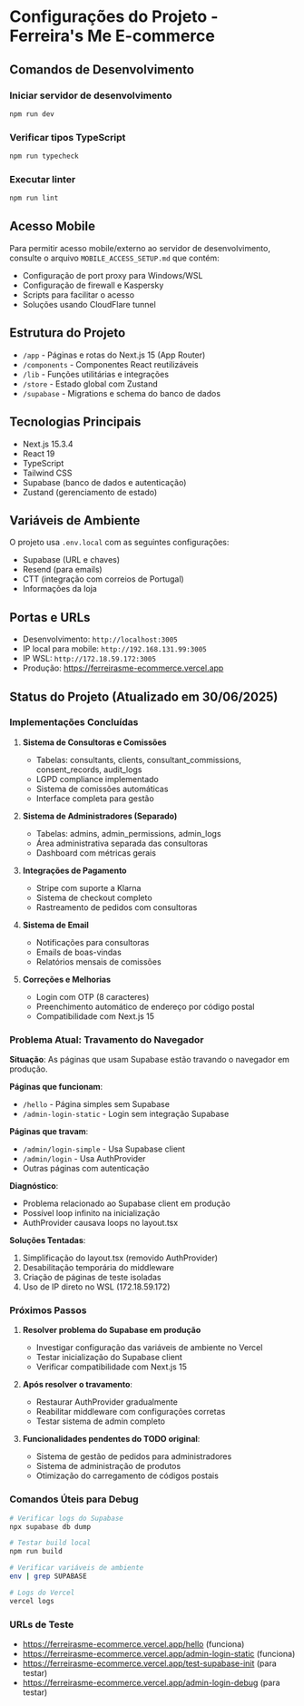 # Configurações do Projeto - Ferreira's Me E-commerce

## Comandos de Desenvolvimento

### Iniciar servidor de desenvolvimento
```bash
npm run dev
```

### Verificar tipos TypeScript
```bash
npm run typecheck
```

### Executar linter
```bash
npm run lint
```

## Acesso Mobile

Para permitir acesso mobile/externo ao servidor de desenvolvimento, consulte o arquivo `MOBILE_ACCESS_SETUP.md` que contém:
- Configuração de port proxy para Windows/WSL
- Configuração de firewall e Kaspersky
- Scripts para facilitar o acesso
- Soluções usando CloudFlare tunnel

## Estrutura do Projeto

- `/app` - Páginas e rotas do Next.js 15 (App Router)
- `/components` - Componentes React reutilizáveis
- `/lib` - Funções utilitárias e integrações
- `/store` - Estado global com Zustand
- `/supabase` - Migrations e schema do banco de dados

## Tecnologias Principais

- Next.js 15.3.4
- React 19
- TypeScript
- Tailwind CSS
- Supabase (banco de dados e autenticação)
- Zustand (gerenciamento de estado)

## Variáveis de Ambiente

O projeto usa `.env.local` com as seguintes configurações:
- Supabase (URL e chaves)
- Resend (para emails)
- CTT (integração com correios de Portugal)
- Informações da loja

## Portas e URLs

- Desenvolvimento: `http://localhost:3005`
- IP local para mobile: `http://192.168.131.99:3005`
- IP WSL: `http://172.18.59.172:3005`
- Produção: https://ferreirasme-ecommerce.vercel.app

## Status do Projeto (Atualizado em 30/06/2025)

### Implementações Concluídas

1. **Sistema de Consultoras e Comissões**
   - Tabelas: consultants, clients, consultant_commissions, consent_records, audit_logs
   - LGPD compliance implementado
   - Sistema de comissões automáticas
   - Interface completa para gestão

2. **Sistema de Administradores (Separado)**
   - Tabelas: admins, admin_permissions, admin_logs
   - Área administrativa separada das consultoras
   - Dashboard com métricas gerais

3. **Integrações de Pagamento**
   - Stripe com suporte a Klarna
   - Sistema de checkout completo
   - Rastreamento de pedidos com consultoras

4. **Sistema de Email**
   - Notificações para consultoras
   - Emails de boas-vindas
   - Relatórios mensais de comissões

5. **Correções e Melhorias**
   - Login com OTP (8 caracteres)
   - Preenchimento automático de endereço por código postal
   - Compatibilidade com Next.js 15

### Problema Atual: Travamento do Navegador

**Situação**: As páginas que usam Supabase estão travando o navegador em produção.

**Páginas que funcionam**:
- `/hello` - Página simples sem Supabase
- `/admin-login-static` - Login sem integração Supabase

**Páginas que travam**:
- `/admin/login-simple` - Usa Supabase client
- `/admin/login` - Usa AuthProvider
- Outras páginas com autenticação

**Diagnóstico**:
- Problema relacionado ao Supabase client em produção
- Possível loop infinito na inicialização
- AuthProvider causava loops no layout.tsx

**Soluções Tentadas**:
1. Simplificação do layout.tsx (removido AuthProvider)
2. Desabilitação temporária do middleware
3. Criação de páginas de teste isoladas
4. Uso de IP direto no WSL (172.18.59.172)

### Próximos Passos

1. **Resolver problema do Supabase em produção**
   - Investigar configuração das variáveis de ambiente no Vercel
   - Testar inicialização do Supabase client
   - Verificar compatibilidade com Next.js 15

2. **Após resolver o travamento**:
   - Restaurar AuthProvider gradualmente
   - Reabilitar middleware com configurações corretas
   - Testar sistema de admin completo

3. **Funcionalidades pendentes do TODO original**:
   - Sistema de gestão de pedidos para administradores
   - Sistema de administração de produtos
   - Otimização do carregamento de códigos postais

### Comandos Úteis para Debug

```bash
# Verificar logs do Supabase
npx supabase db dump

# Testar build local
npm run build

# Verificar variáveis de ambiente
env | grep SUPABASE

# Logs do Vercel
vercel logs
```

### URLs de Teste

- https://ferreirasme-ecommerce.vercel.app/hello (funciona)
- https://ferreirasme-ecommerce.vercel.app/admin-login-static (funciona)
- https://ferreirasme-ecommerce.vercel.app/test-supabase-init (para testar)
- https://ferreirasme-ecommerce.vercel.app/admin-login-debug (para testar)
